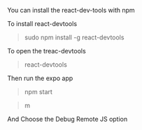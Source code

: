 You can install the react-dev-tools with npm

To install react-devtools

> sudo npm install -g react-devtools

To open the treac-devtools

> react-devtools

Then run the expo app

> npm start

> m

And Choose the Debug Remote JS option
